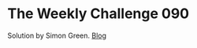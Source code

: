 # The Weekly Challenge 090

Solution by Simon Green. [Blog](https://dev.to/simongreennet/weekly-challenge-090-41)
